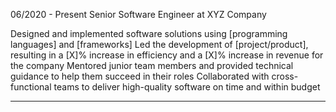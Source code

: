 06/2020 - Present
Senior Software Engineer at XYZ Company

Designed and implemented software solutions using [programming languages] and [frameworks]
Led the development of [project/product], resulting in a [X]% increase in efficiency and a [X]% increase in revenue for the company
Mentored junior team members and provided technical guidance to help them succeed in their roles
Collaborated with cross-functional teams to deliver high-quality software on time and within budget

---
